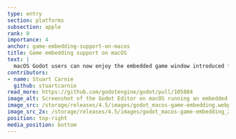 ```yaml
---
type: entry
section: platforms
subsection: apple
rank: 0
importance: 4
anchor: game-embedding-support-on-macos
title: Game embedding support on macOS
text: |
  macOS Godot users can now enjoy the embedded game window introduced for some platforms in 4.4.
contributors:
- name: Stuart Carnie
  github: stuartcarnie
read_more: https://github.com/godotengine/godot/pull/105884
image_alt: Screenshot of the Godot Editor on macOS running an embedded game.
image_src: /storage/releases/4.5/images/godot_macos-game-embedding.webp
image_src_2x: /storage/releases/4.5/images/godot_macos-game-embedding_2x.webp
position: top-right
media_position: bottom
---
```

